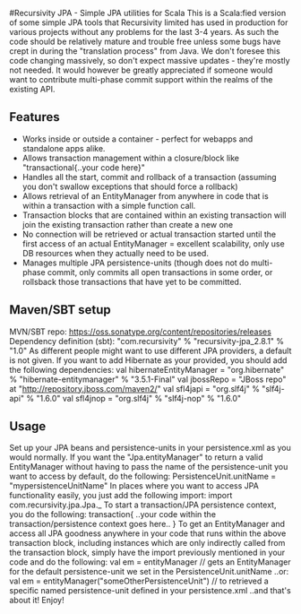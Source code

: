 #Recursivity JPA - Simple JPA utilities for Scala
This is a Scala:fied version of some simple JPA tools that Recursivity limited has used in production for various projects without any problems for the last 3-4 years. As such the code should be relatively mature and trouble free unless some bugs have crept in during the "translation process" from Java. We don't foresee this code changing massively, so don't expect massive updates - they're mostly not needed.
It would however be greatly appreciated if someone would want to contribute multi-phase commit support within the realms of the existing API.

## Features
* Works inside or outside a container - perfect for webapps and standalone apps alike.
* Allows transaction management within a closure/block like "transactional{..your code here}"
* Handles all the start, commit and rollback of a transaction (assuming you don't swallow exceptions that should force a rollback)
* Allows retrieval of an EntityManager from anywhere in code that is within a transaction with a simple function call.
* Transaction blocks that are contained within an existing transaction will join the existing transaction rather than create a new one
* No connection will be retrieved or actual transaction started until the first access of an actual EntityManager = excellent scalability, only use DB resources when they actually need to be used.
* Manages multiple JPA persistence-units (though does not do multi-phase commit, only commits all open transactions in some order, or rollsback those transactions that have yet to be committed.

## Maven/SBT setup
MVN/SBT repo: 
	https://oss.sonatype.org/content/repositories/releases
Dependency definition (sbt): 
	"com.recursivity" % "recursivity-jpa_2.8.1" % "1.0"
As different people might want to use different JPA providers, a default is not given. If you want to add Hibernate as your provided, you should add the following dependencies:
	val hibernateEntityManager = "org.hibernate" % "hibernate-entitymanager" % "3.5.1-Final"
	val jbossRepo = "JBoss repo" at "http://repository.jboss.com/maven2/"
	val sfl4japi = "org.slf4j" % "slf4j-api" % "1.6.0"
	val sfl4jnop = "org.slf4j" % "slf4j-nop" % "1.6.0"

## Usage
Set up your JPA beans and persistence-units in your persistence.xml as you would normally.
If you want the "Jpa.entityManager" to return a valid EntityManager without having to pass the name of the persistence-unit you want to access by default, do the following:
	PersistenceUnit.unitName = "mypersistenceUnitName"
In places where you want to access JPA functionality easily, you just add the following import:
	import com.recursivity.jpa.Jpa._
To start a transaction/JPA persistence context, you do the following:
	transaction{
		..your code within the transaction/persistence context goes here..
	}
To get an EntityManager and access all JPA goodness anywhere in your code that runs within the above transaction block, including instances which are only indirectly called from the transaction block, simply have the import previously mentioned in your code and do the following:
	val em = entityManager // gets an EntityManager for the default persistence-unit we set in the PersistenceUnit.unitName
	..or:
	val em = entityManager("someOtherPersistenceUnit") // to retrieved a specific named persistence-unit defined in your persistence.xml
..and that's about it! Enjoy!

